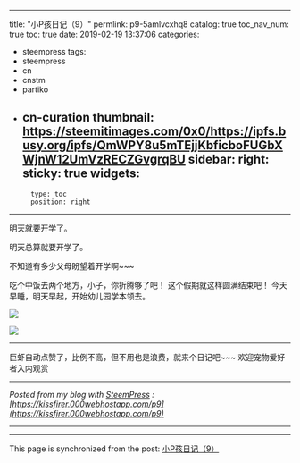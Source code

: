 
---
title: "小P孩日记（9）"
permlink: p9-5amlvcxhq8
catalog: true
toc_nav_num: true
toc: true
date: 2019-02-19 13:37:06
categories:
- steempress
tags:
- steempress
- cn
- cnstm
- partiko
- cn-curation
thumbnail: https://steemitimages.com/0x0/https://ipfs.busy.org/ipfs/QmWPY8u5mTEjjKbficboFUGbXWjnW12UmVzRECZGvgrqBU
sidebar:
    right:
        sticky: true
widgets:
    -
        type: toc
        position: right
---


明天就要开学了。

明天总算就要开学了。

不知道有多少父母盼望着开学啊~~~

吃个中饭去两个地方，小子，你折腾够了吧！
这个假期就这样圆满结束吧！
今天早睡，明天早起，开始幼儿园学本领去。

![](https://steemitimages.com/0x0/https://ipfs.busy.org/ipfs/QmWPY8u5mTEjjKbficboFUGbXWjnW12UmVzRECZGvgrqBU)

![](https://steemitimages.com/0x0/https://ipfs.busy.org/ipfs/QmdQYXx5t4K7y3bqYFXFEcJgKU3vMmy8pQUipqwLYWUWHx)

---

巨虾自动点赞了，比例不高，但不用也是浪费，就来个日记吧~~~
欢迎宠物爱好者入内观赏

---

_Posted from my blog with [SteemPress](https://wordpress.org/plugins/steempress/) : [https://kissfirer.000webhostapp.com/p9](https://kissfirer.000webhostapp.com/p9)_

---

- - -

This page is synchronized from the post: [小P孩日记（9）](https://steemit.com/@julian2013/p9-5amlvcxhq8)
